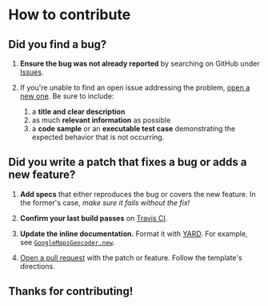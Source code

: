 # How to contribute

## **Did you find a bug?**

1. **Ensure the bug was not already reported** by searching on GitHub under [Issues](https://github.com/ivanoblomov/google_maps_geocoder/issues).

2. If you're unable to find an open issue addressing the problem, [open a new one](https://github.com/ivanoblomov/google_maps_geocoder/issues/new). Be sure to include:
    1. a **title and clear description**
    2. as much **relevant information** as possible
    3. a **code sample** or an **executable test case** demonstrating the expected behavior that is not occurring.

## **Did you write a patch that fixes a bug or adds a new feature?**

1. **Add specs** that either reproduces the bug or covers the new feature. In the former's case, *make sure it fails without the fix!*

2. **Confirm your last build passes** on [Travis CI](https://travis-ci.org/ivanoblomov/google_maps_geocoder/branches).

3. **Update the inline documentation.** Format it with [YARD](http://www.rubydoc.info/gems/yard/file/docs/GettingStarted.md). For example, see [`GoogleMapsGeocoder.new`](https://github.com/ivanoblomov/google_maps_geocoder/blob/github-templates/lib/google_maps_geocoder/google_maps_geocoder.rb#L43-L50).

4. [Open a pull request](https://github.com/ivanoblomov/google_maps_geocoder/compare) with the patch or feature. Follow the template's directions.

## Thanks for contributing!
